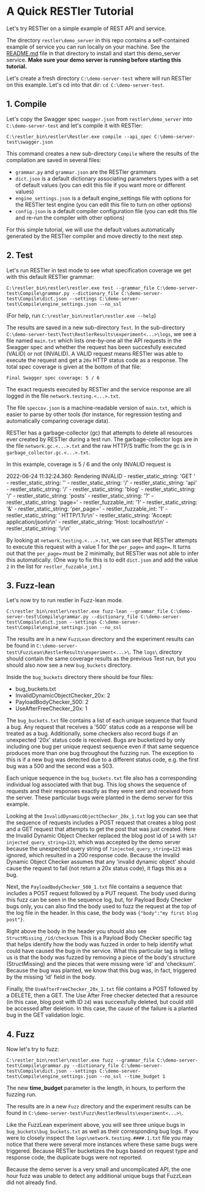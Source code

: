 # A Quick RESTler Tutorial

Let's try RESTler on a simple example of REST API and service.

The directory `restler\demo_server` in this repo contains a self-contained example of service you can run locally on your machine. See the [README.md](/demo_server/README.md) file in that directory to install and start this demo_server service. **Make sure your demo server is running before starting this tutorial.**

Let's create a fresh directory `C:\demo-server-test` where will run RESTler on this example. Let's cd into that dir: `cd C:\demo-server-test`.

## 1. Compile

Let's copy the Swagger spec `swagger.json` from `restler\demo_server` into `C:\demo-server-test` and let's compile it with RESTler:

`C:\restler_bin\restler\Restler.exe compile --api_spec C:\demo-server-test\swagger.json`

This command creates a new sub-directory `Compile` where the results of the compilation are saved in several files:

* `grammar.py` and `grammar.json` are the RESTler grammars
* `dict.json` is a default dictionary associating parameters types with a set of default values (you can edit this file if you want more or different values)
* `engine_settings.json` is a default engine_settings file with options for the RESTler test engine (you can edit this file to turn on other options)
* `config.json` is a default compiler configuration file (you can edit this file and re-run the compiler with other options)

For this simple tutorial, we will use the default values automatically generated by the RESTler compiler and move directly to the next step.


## 2. Test

Let's run RESTler in test mode to see what specification coverage we get with this default RESTler grammar:

`C:\restler_bin\restler\restler.exe test --grammar_file C:\demo-server-test\Compile\grammar.py --dictionary_file C:\demo-server-test\Compile\dict.json --settings C:\demo-server-test\Compile\engine_settings.json --no_ssl`

(For help, run `C:\restler_bin\restler\restler.exe --help`)

The results are saved in a new sub-directory `Test`. In the sub-directory `C:\demo-server-test\Test\RestlerResults\experiment<...>\logs`, we see a file named `main.txt` which lists one-by-one all the API requests in the Swagger spec and whether the request has been succesfully executed (VALID) or not (INVALID). A VALID request means RESTler was able to execute the request and get a `20x` HTTP status code as a response. The total spec coverage is given at the bottom of that file:

    Final Swagger spec coverage: 5 / 6

The exact requests executed by RESTler and the service response are all logged in the file `network.testing.<...>.txt`.

The file `speccov.json` is a machine-readable version of `main.txt`, which is easier to parse by other tools (for instance, for regression testing and automatically comparing coverage data).

RESTler has a garbage-collector (gc) that attempts to delete all resources ever created by RESTler during a test run.
The garbage-collector logs are in the file `network.gc.<...>.txt` and the raw HTTP/S traffic from the gc is in `garbage_collector.gc.<...>.txt`.

In this example, coverage is 5 / 6 and the only INVALID request is

2022-06-24 11:32:24.360: Rendering INVALID
		- restler_static_string: 'GET '
		- restler_static_string: ''
		- restler_static_string: '/'
		- restler_static_string: 'api'
		- restler_static_string: '/'
		- restler_static_string: 'blog'
		- restler_static_string: '/'
		- restler_static_string: 'posts'
		- restler_static_string: '?'
		- restler_static_string: 'page='
		- restler_fuzzable_int: '1'
		- restler_static_string: '&'
		- restler_static_string: 'per_page='
		- restler_fuzzable_int: '1'
		- restler_static_string: ' HTTP/1.1\r\n'
		- restler_static_string: 'Accept: application/json\r\n'
		- restler_static_string: 'Host: localhost\r\n'
		- restler_static_string: '\r\n'

By looking at `network.testing.<...>.txt`, we can see that RESTler attempts to execute this request with a value 1 for the `per_page=` and `page=`. It turns out that the `per_page=` must be 2 minimally, but RESTler was not able to infer this automatically. (One way to fix this is to edit `dict.json` and add the value `2` in the list for `restler_fuzzable_int`.)


## 3. Fuzz-lean

Let's now try to run restler in Fuzz-lean mode.

`C:\restler_bin\restler\restler.exe fuzz-lean --grammar_file C:\demo-server-test\Compile\grammar.py --dictionary_file C:\demo-server-test\Compile\dict.json --settings C:\demo-server-test\Compile\engine_settings.json --no_ssl`

The results are in a new `FuzzLean` directory and the experiment results can be found in `C:\demo-server-test\FuzzLean\RestlerResults\experiment<...>\`. The `logs\` directory should contain the same coverage results as the previous Test run, but you should also now see a new `bug_buckets` directory.

Inside the `bug_buckets` directory there should be four files:

* bug_buckets.txt
* InvalidDynamicObjectChecker_20x: 2
* PayloadBodyChecker_500: 2
* UseAfterFreeChecker_20x: 1

The `bug_buckets.txt` file contains a list of each unique sequence that found a bug.  Any request that receives a '500' status code as a response will be treated as a bug.  Additionally, some checkers also record bugs if an unexpected '20x' status code is received. Bugs are bucketized by only including one bug per unique request sequence even if that same sequence produces more than one bug throughout the fuzzing run.  The exception to this is if a new bug was detected due to a different status code, e.g. the first bug was a 500 and the second was a 503.

Each unique sequence in the `bug_buckets.txt` file also has a corresponding individual log associated with that bug.  This log shows the sequence of requests and their responses exactly as they were sent and received from the server. These particular bugs were planted in the demo server for this example.

Looking at the `InvalidDynamicObjectChecker_20x_1.txt` log you can see that the sequence of requests includes a POST request that creates a blog post and a GET request that attempts to get the post that was just created.  Here the Invalid Dynamic Object Checker replaced the blog post id of `14` with `14?injected_query_string=123`, which was accepted by the demo server because the unexpected query string of `?injected_query_string=123` was ignored, which resulted in a 200 response code. Because the Invalid Dynamic Object Checker assumes that any 'invalid dynamic object' should cause the request to fail (not return a 20x status code), it flags this as a bug.

Next, the `PayloadBodyChecker_500_1.txt` file contains a sequence that includes a POST request followed by a PUT request.  The body used during this fuzz can be seen in the sequence log, but, for Payload Body Checker bugs only, you can also find the body used to fuzz the request at the top of the log file in the header.  In this case, the body was `{"body":"my first blog post"}`.

Right above the body in the header you should also see `StructMissing_/id/checksum`. This is a Payload Body Checker specific tag that helps identify how the body was fuzzed in order to help identify what could have caused the bug in the service.  What this particular tag is telling us is that the body was fuzzed by removing a piece of the body's structure (StructMissing) and the pieces that were missing were 'id' and 'checksum'.  Because the bug was planted, we know that this bug was, in fact, triggered by the missing 'id' field in the body.

Finally, the `UseAfterFreeChecker_20x_1.txt` file contains a POST followed by a DELETE, then a GET.  The Use After Free checker detected that a resource (in this case, blog post with ID `24`) was successfully deleted, but could still be accessed after deletion.  In this case, the cause of the failure is a planted bug in the GET validation logic.


## 4. Fuzz

Now let's try to fuzz:

`C:\restler_bin\restler\restler.exe fuzz --grammar_file C:\demo-server-test\Compile\grammar.py --dictionary_file C:\demo-server-test\Compile\dict.json --settings C:\demo-server-test\Compile\engine_settings.json --no_ssl --time_budget 1`

The new __time_budget__ parameter is the length, in hours, to perform the fuzzing run.

The results are in a new `Fuzz` directory and the experiment results can be found in `C:\demo-server-test\Fuzz\RestlerResults\experiment<...>\`.

Like the FuzzLean experiment above, you will see three unique bugs in `bug_buckets\bug_buckets.txt` as well as their corresponding bug logs.
If you were to closely inspect the `logs\network.testing.####.1.txt` file
you may notice that there were several more instances where these same bugs were triggered.
Because RESTler bucketizes the bugs based on request type and response code,
the duplicate bugs were not reported.

Because the demo server is a very small and uncomplicated API,
the one hour fuzz was unable to detect any additional unique bugs that FuzzLean did not already find.
